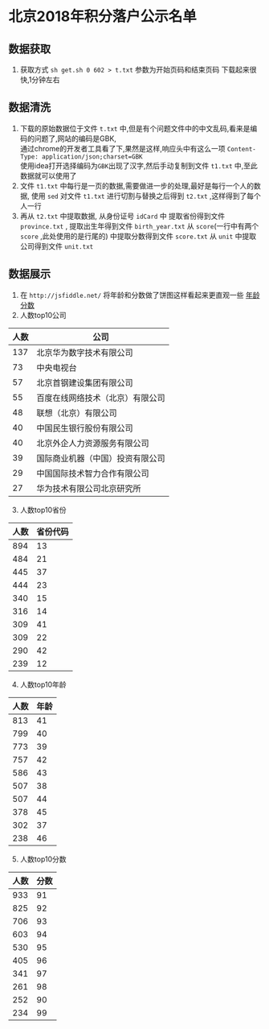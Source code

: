 # 北京2018年积分落户公示名单
## 数据获取
1. 获取方式 `sh get.sh 0 602 > t.txt` 参数为开始页码和结束页码
下载起来很快,1分钟左右
## 数据清洗
1. 下载的原始数据位于文件 `t.txt` 中,但是有个问题文件中的中文乱码,看来是编码的问题了,网站的编码是GBK,  
通过chrome的开发者工具看了下,果然是这样,响应头中有这么一项 `Content-Type: application/json;charset=GBK`  
使用idea打开选择编码为`GBK`出现了汉字,然后手动复制到文件 `t1.txt` 中,至此数据就可以使用了
2. 文件 `t1.txt` 中每行是一页的数据,需要做进一步的处理,最好是每行一个人的数据,
使用 `sed` 对文件 `t1.txt` 进行切割与替换之后得到 `t2.txt` ,这样得到了每个人一行
3. 再从 `t2.txt` 中提取数据,
从身份证号 `idCard` 中
提取省份得到文件 `province.txt` ,
提取出生年得到文件 `birth_year.txt`
从 `score`(一行中有两个 `score` ,此处使用的是行尾的) 中提取分数得到文件 `score.txt`
从 `unit` 中提取公司得到文件 `unit.txt`
## 数据展示
1. 在 `http://jsfiddle.net/` 将年龄和分数做了饼图这样看起来更直观一些
[年龄](http://jsfiddle.net/rhtsjz/3dLxq6ye/show)
[分数](http://jsfiddle.net/rhtsjz/vn41y35j/show)
2. 人数top10公司

人数 | 公司
--- | ---
137 | 北京华为数字技术有限公司
73 | 中央电视台
57 | 北京首钢建设集团有限公司
55 | 百度在线网络技术（北京）有限公司
48 | 联想（北京）有限公司
40 | 中国民生银行股份有限公司
40 | 北京外企人力资源服务有限公司
39 | 国际商业机器（中国）投资有限公司
29 | 中国国际技术智力合作有限公司
27 | 华为技术有限公司北京研究所
3. 人数top10省份

人数 | 省份代码
--- | ---
894 | 13
484 | 21
445 | 37
444 | 23
340 | 15
316 | 14
309 | 41
309 | 22
290 | 42
239 | 12
4. 人数top10年龄

人数 | 年龄
--- | ---
813 | 41
799 | 40
773 | 39
757 | 42
586 | 43
507 | 38
507 | 44
378 | 45
302 | 37
238 | 46

5. 人数top10分数

人数 | 分数
--- | ---
933 | 91
825 | 92
706 | 93
603 | 94
530 | 95
405 | 96
341 | 97
261 | 98
252 | 90
234 | 99
